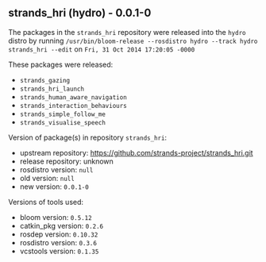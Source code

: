## strands_hri (hydro) - 0.0.1-0

The packages in the `strands_hri` repository were released into the `hydro` distro by running `/usr/bin/bloom-release --rosdistro hydro --track hydro strands_hri --edit` on `Fri, 31 Oct 2014 17:20:05 -0000`

These packages were released:
- `strands_gazing`
- `strands_hri_launch`
- `strands_human_aware_navigation`
- `strands_interaction_behaviours`
- `strands_simple_follow_me`
- `strands_visualise_speech`

Version of package(s) in repository `strands_hri`:
- upstream repository: https://github.com/strands-project/strands_hri.git
- release repository: unknown
- rosdistro version: `null`
- old version: `null`
- new version: `0.0.1-0`

Versions of tools used:
- bloom version: `0.5.12`
- catkin_pkg version: `0.2.6`
- rosdep version: `0.10.32`
- rosdistro version: `0.3.6`
- vcstools version: `0.1.35`


